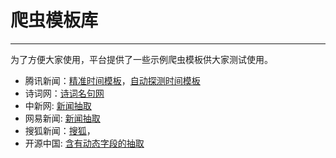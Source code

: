 # 爬虫模板库

------

为了方便大家使用，平台提供了一些示例爬虫模板供大家测试使用。

 - 腾讯新闻：[精准时间模板](https://github.com/gsh199449/spider/blob/master/examples/news.qq.com.json)，[自动探测时间模板](https://github.com/gsh199449/spider/blob/master/examples/news.qq.com_time_autodetect.json)
 - 诗词网：[诗词名句网](https://github.com/gsh199449/spider/blob/master/examples/www.shicimingju.com.json)
 - 中新网: [新闻抽取](https://github.com/gsh199449/spider/blob/master/examples/www.chinanews.com.json)
 - 网易新闻: [新闻抽取](https://github.com/gsh199449/spider/blob/master/examples/news.163.com.json)
 - 搜狐新闻：[搜狐](https://github.com/gsh199449/spider/blob/master/examples/news.sohu.com.json)，
 - 开源中国: [含有动态字段的抽取](https://github.com/gsh199449/spider/blob/master/examples/www.oschina.net.json)

